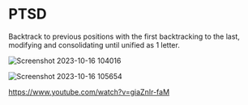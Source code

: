 # PTSD
Backtrack to previous positions with the first backtracking to the last, modifying and consolidating until unified as 1 letter.

![Screenshot 2023-10-16 104016](https://github.com/777388/PTSD/assets/96343159/998f6ce1-6aa1-4ead-96fb-c8ceed626e78)

![Screenshot 2023-10-16 105654](https://github.com/777388/PTSD/assets/96343159/a7c87876-113c-4092-969f-2d6cb28ca86b)


https://www.youtube.com/watch?v=giaZnIr-faM
